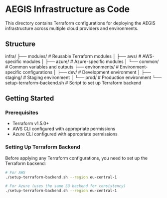 # AEGIS Infrastructure as Code

This directory contains Terraform configurations for deploying the AEGIS infrastructure across multiple cloud providers and environments.

## Structure

infra/
├── modules/ # Reusable Terraform modules
│ ├── aws/ # AWS-specific modules
│ ├── azure/ # Azure-specific modules
│ └── common/ # Common variables and outputs
├── environments/ # Environment-specific configurations
│ ├── dev/ # Development environment
│ ├── staging/ # Staging environment
│ └── prod/ # Production environment
└── setup-terraform-backend.sh # Script to set up Terraform backend

## Getting Started

### Prerequisites

- Terraform v1.5.0+
- AWS CLI configured with appropriate permissions
- Azure CLI configured with appropriate permissions

### Setting Up Terraform Backend

Before applying any Terraform configurations, you need to set up the Terraform backend:

```bash
# For AWS
./setup-terraform-backend.sh --region eu-central-1

# For Azure (uses the same S3 backend for consistency)
./setup-terraform-backend.sh --region eu-central-1
```
